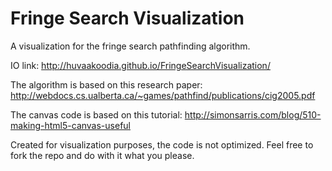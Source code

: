Fringe Search Visualization
=========================

A visualization for the fringe search pathfinding algorithm.

IO link:
http://huvaakoodia.github.io/FringeSearchVisualization/

The algorithm is based on this research paper:
http://webdocs.cs.ualberta.ca/~games/pathfind/publications/cig2005.pdf

The canvas code is based on this tutorial:
http://simonsarris.com/blog/510-making-html5-canvas-useful


Created for visualization purposes, the code is not optimized.
Feel free to fork the repo and do with it what you please.
